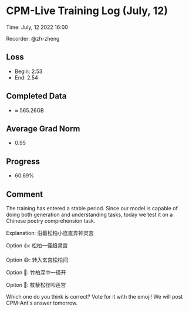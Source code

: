
# CPM-Live Training Log (July, 12)

Time: July, 12 2022 16:00

Recorder: @zh-zheng

## Loss
- Begin: 2.53
- End: 2.54
	
## Completed Data
- $\approx$ 565.26GB

## Average Grad Norm
- 0.95

## Progress
- 60.69%

## Comment

The training has entered a stable period. Since our model is capable of doing both generation and understanding tasks, today we test it on a Chinese poetry comprehension task.

Explanation: 沿着松柏小径直奔神灵宫

Option 👍: 松柏一径趋灵宫

Option 😄: 转入玄宫松柏间

Option 🎉: 竹柏深中一径开

Opiton 🚀: 杖藜松径叩莲宫

Which one do you think is correct? Vote for it with the emoji! We will post CPM-Ant's answer tomorrow.

